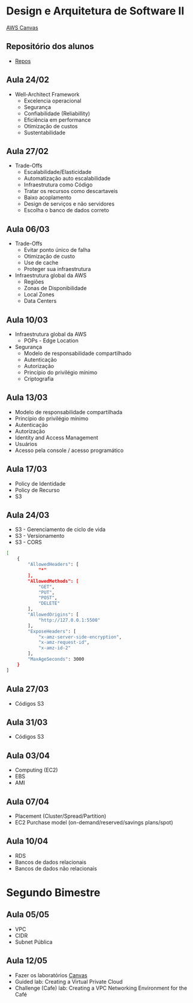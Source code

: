 # Design e Arquitetura de Software II

[AWS Canvas](https://awsacademy.instructure.com/courses/113113)

## Repositório dos alunos
- [Repos](https://gist.github.com/901f02fd5f852b62abab10b5fb2d6328.git)

## Aula 24/02
- Well-Architect Framework
  - Excelencia operacional
  - Segurança
  - Confiabilidade (Reliabillity)
  - Eficiência em performance
  - Otimização de custos
  - Sustentabilidade

## Aula 27/02
- Trade-Offs
  - Escalabilidade/Elasticidade
  - Automatização auto escalabilidade
  - Infraestrutura como Código
  - Tratar os recursos como descartaveis
  - Baixo acoplamento
  - Design de serviços e não servidores
  - Escolha o banco de dados correto

## Aula 06/03
- Trade-Offs
  - Evitar ponto único de falha
  - Otimização de custo
  - Use de cache
  - Proteger sua infraestrutura
- Infraestrutura global da AWS
  - Regiões
  - Zonas de Disponibilidade
  - Local Zones
  - Data Centers

## Aula 10/03
- Infraestrutura global da AWS
  - POPs - Edge Location
- Segurança
  - Modelo de responsabilidade compartilhado
  - Autenticação
  - Autorização
  - Princípio do privilégio mínimo
  - Criptografia

## Aula 13/03
- Modelo de responsabilidade compartilhada
- Princípio do privilégio mínimo
- Autenticação
- Autorização
- Identity and Access Management
- Usuários
- Acesso pela console / acesso programático

## Aula 17/03
- Policy de Identidade
- Policy de Recurso
- S3

## Aula 24/03
- S3 - Gerenciamento de ciclo de vida
- S3 - Versionamento
- S3 - CORS

```bash
[
    {
        "AllowedHeaders": [
            "*"
        ],
        "AllowedMethods": [
            "GET",
            "PUT",
            "POST",
            "DELETE"
        ],
        "AllowedOrigins": [
            "http://127.0.0.1:5500"
        ],
        "ExposeHeaders": [
            "x-amz-server-side-encryption",
            "x-amz-request-id",
            "x-amz-id-2"
        ],
        "MaxAgeSeconds": 3000
    }
]
```

## Aula 27/03
- Códigos S3

## Aula 31/03
- Códigos S3

## Aula 03/04
- Computing (EC2)
- EBS
- AMI

## Aula 07/04
- Placement (Cluster/Spread/Partition)
- EC2 Purchase model (on-demand/reserved/savings plans/spot)

## Aula 10/04
- RDS
- Bancos de dados relacionais
- Bancos de dados não relacionais

# Segundo Bimestre

## Aula 05/05
- VPC
- CIDR
- Subnet Pública

## Aula 12/05
- Fazer os laboratórios [Canvas](https://awsacademy.instructure.com/courses/113113)
- Guided lab: Creating a Virtual Private Cloud
- Challenge (Cafe) lab: Creating a VPC Networking Environment for the Café
